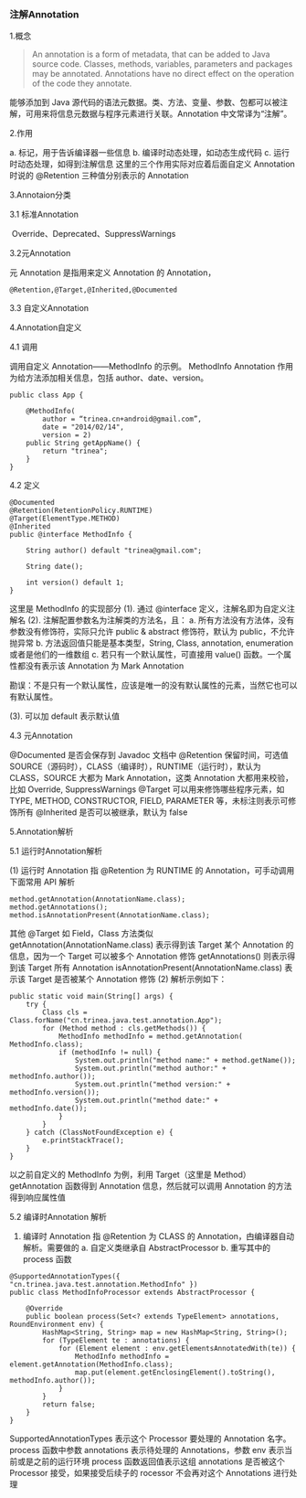 ### 注解Annotation

1.概念

> An annotation is a form of metadata, that can be added to Java source code. Classes, methods, variables, parameters and packages may be annotated. Annotations have no direct effect on the operation of the code they annotate.

能够添加到 Java 源代码的语法元数据。类、方法、变量、参数、包都可以被注解，可用来将信息元数据与程序元素进行关联。Annotation 中文常译为“注解”。

2.作用

a. 标记，用于告诉编译器一些信息
b. 编译时动态处理，如动态生成代码
c. 运行时动态处理，如得到注解信息
这里的三个作用实际对应着后面自定义 Annotation 时说的 @Retention 三种值分别表示的 Annotation

3.Annotaion分类

3.1 标准Annotation 

​	Override、Deprecated、SuppressWarnings

3.2元Annotation 

元 Annotation 是指用来定义 Annotation 的 Annotation，

 	@Retention,@Target,@Inherited,@Documented

3.3 自定义Annotation

4.Annotation自定义

4.1 调用

调用自定义 Annotation——MethodInfo 的示例。
MethodInfo Annotation 作用为给方法添加相关信息，包括 author、date、version。

```
public class App {

    @MethodInfo(
        author = “trinea.cn+android@gmail.com”,
        date = "2014/02/14",
        version = 2)
    public String getAppName() {
        return "trinea";
    }
}
```

4.2 定义

```
@Documented
@Retention(RetentionPolicy.RUNTIME)
@Target(ElementType.METHOD)
@Inherited
public @interface MethodInfo {

    String author() default "trinea@gmail.com";

    String date();

    int version() default 1;
}
```

这里是 MethodInfo 的实现部分
(1). 通过 @interface 定义，注解名即为自定义注解名
(2). 注解配置参数名为注解类的方法名，且：
a. 所有方法没有方法体，没有参数没有修饰符，实际只允许 public & abstract 修饰符，默认为 public，不允许抛异常
b. 方法返回值只能是基本类型，String, Class, annotation, enumeration 或者是他们的一维数组
c. 若只有一个默认属性，可直接用 value() 函数。一个属性都没有表示该 Annotation 为 Mark Annotation

勘误：不是只有一个默认属性，应该是唯一的没有默认属性的元素，当然它也可以有默认属性。　　　　　　　

(3). 可以加 default 表示默认值

4.3 元Annotation

@Documented 是否会保存到 Javadoc 文档中
@Retention 保留时间，可选值 SOURCE（源码时），CLASS（编译时），RUNTIME（运行时），默认为 CLASS，SOURCE 大都为 Mark Annotation，这类 Annotation 大都用来校验，比如 Override, SuppressWarnings
@Target 可以用来修饰哪些程序元素，如 TYPE, METHOD, CONSTRUCTOR, FIELD, PARAMETER 等，未标注则表示可修饰所有
@Inherited 是否可以被继承，默认为 false

5.Annotation解析

5.1 运行时Annotation解析

(1) 运行时 Annotation 指 @Retention 为 RUNTIME 的 Annotation，可手动调用下面常用 API 解析

```
method.getAnnotation(AnnotationName.class);
method.getAnnotations();
method.isAnnotationPresent(AnnotationName.class);

```

其他 @Target 如 Field，Class 方法类似
getAnnotation(AnnotationName.class) 表示得到该 Target 某个 Annotation 的信息，因为一个 Target 可以被多个 Annotation 修饰
getAnnotations() 则表示得到该 Target 所有 Annotation
isAnnotationPresent(AnnotationName.class) 表示该 Target 是否被某个 Annotation 修饰
(2) 解析示例如下：

```
public static void main(String[] args) {
    try {
        Class cls = Class.forName("cn.trinea.java.test.annotation.App");
        for (Method method : cls.getMethods()) {
            MethodInfo methodInfo = method.getAnnotation(
MethodInfo.class);
            if (methodInfo != null) {
                System.out.println("method name:" + method.getName());
                System.out.println("method author:" + methodInfo.author());
                System.out.println("method version:" + methodInfo.version());
                System.out.println("method date:" + methodInfo.date());
            }
        }
    } catch (ClassNotFoundException e) {
        e.printStackTrace();
    }
}

```

以之前自定义的 MethodInfo 为例，利用 Target（这里是 Method）getAnnotation 函数得到 Annotation 信息，然后就可以调用 Annotation 的方法得到响应属性值

5.2 编译时Annotation 解析

1) 编译时 Annotation 指 @Retention 为 CLASS 的 Annotation，甴编译器自动解析。需要做的
a. 自定义类继承自 AbstractProcessor
b. 重写其中的 process 函数

```
@SupportedAnnotationTypes({ "cn.trinea.java.test.annotation.MethodInfo" })
public class MethodInfoProcessor extends AbstractProcessor {

    @Override
    public boolean process(Set<? extends TypeElement> annotations, RoundEnvironment env) {
        HashMap<String, String> map = new HashMap<String, String>();
        for (TypeElement te : annotations) {
            for (Element element : env.getElementsAnnotatedWith(te)) {
                MethodInfo methodInfo = element.getAnnotation(MethodInfo.class);
                map.put(element.getEnclosingElement().toString(), methodInfo.author());
            }
        }
        return false;
    }
}
```

SupportedAnnotationTypes 表示这个 Processor 要处理的 Annotation 名字。
process 函数中参数 annotations 表示待处理的 Annotations，参数 env 表示当前或是之前的运行环境
process 函数返回值表示这组 annotations 是否被这个 Processor 接受，如果接受后续子的 rocessor 不会再对这个 Annotations 进行处理